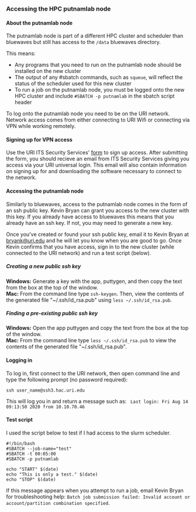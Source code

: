 ### Accessing the HPC putnamlab node

#### About the putnamlab node

The putnamlab node is part of a different HPC cluster and scheduler than bluewaves but still has access to the ```/data``` bluewaves directory. 

This means: 
- Any programs that you need to run on the putnamlab node should be installed on the new cluster
- The output of any #sbatch commands, such as ```squeue```, will reflect the status of the scheduler used for this new cluster
- To run a job on the putnamlab node, you must be logged onto the new HPC cluster and include ```#SBATCH -p putnamlab``` in the sbatch script header

To log onto the putnamlab node you need to be on the URI network. Network access comes from either connecting to URI Wifi or connecting via VPN while working remotely.

#### Signing up for VPN access

Use the URI ITS Security Services' [form](https://security.uri.edu/forms/vpn) to sign up access. After submitting the form, you should recieve an email from ITS Security Services giving you access via your URI universal login. This email will also contain information on signing up for and downloading the software necessary to connect to the network.

#### Accessing the putnamlab node

Similarly to bluewaves, access to the putnamlab node comes in the form of an ssh public key. Kevin Bryan can grant you access to the new cluster with this key. If you already have access to bluewaves this means that you already have an ssh key. If not, you may need to generate a new key.

Once you've created or found your ssh public key, email it to Kevin Bryan at bryank@uri.edu and he will let you know when you are good to go. Once Kevin confirms that you have access, sign in to the new cluster (while connected to the URI network) and run a test script (below).

##### Creating a new public ssh key

**Windows:** Generate a key with the app, puttygen, and then copy the text from the box at the top of the window.  
**Mac:** From the command line type ```ssh-keygen```. Then, view the contents of the generated file "~/.ssh/id_rsa.pub" using ```less ~/.ssh/id_rsa.pub```.

##### Finding a pre-existing public ssh key

**Windows:** Open the app puttygen and copy the text from the box at the top of the window.  
**Mac:** From the command line type ```less ~/.ssh/id_rsa.pub``` to view the contents of the generated file "~/.ssh/id_rsa.pub". 

#### Logging in

To log in, first connect to the URI network, then open command line and type the following prompt (no password required):

```
ssh user_name@ssh3.hac.uri.edu
```

This will log you in and return a message such as: ``` Last login: Fri Aug 14 09:13:50 2020 from 10.10.70.46```

#### Test script

I used the script below to test if I had access to the slurm scheduler. 

```
#!/bin/bash
#SBATCH --job-name="test"
#SBATCH -t 00:05:00
#SBATCH -p putnamlab

echo "START" $(date)
echo "This is only a test." $(date)
echo "STOP" $(date)
```

If this message appears when you attempt to run a job, email Kevin Bryan for troubleshooting help: ```Batch job submission failed: Invalid account or account/partition combination specified```.

